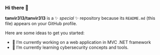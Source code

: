 ### Hi there 👋

**tanvir313/tanvir313** is a ✨ _special_ ✨ repository because its `README.md` (this file) appears on your GitHub profile.

Here are some ideas to get you started:

- 🔭 I’m currently working on a web application in MVC .NET framework
- 🌱 I’m currently learning cybersecurity concepts and tools.
